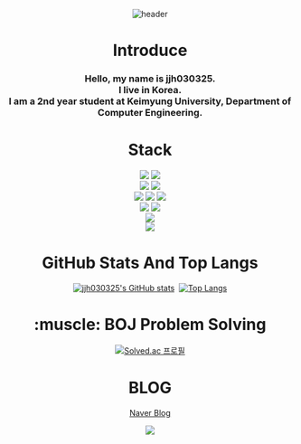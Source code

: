 <div align="center">

  ![header](https://capsule-render.vercel.app/api?type=waving&text=Hello%20World)

  <h1>Introduce</h1>
  
  <h3>Hello, my name is jjh030325.<br>I live in Korea.<br>I am a 2nd year student at Keimyung University, Department of Computer Engineering.</h3>

  <h1>Stack</h1>

  <img src="https://img.shields.io/badge/C-A8B9CC?style=for-the-badge&logo=c&logoColor=white">
  <img src="https://img.shields.io/badge/C++-00599C?style=for-the-badge&logo=cplusplus&logoColor=white">
  <br>
  <img src="https://img.shields.io/badge/Python-3776AB?style=for-the-badge&logo=Python&logoColor=white">
  <img src="https://img.shields.io/badge/java-007396?style=for-the-badge&logo=java&logoColor=white">
  <br>
  <img src="https://img.shields.io/badge/Java_Scripts-F7DF1E?style=for-the-badge&logo=javascript&logoColor=white">
  <img src="https://img.shields.io/badge/CSS-1572B6?style=for-the-badge&logo=css3&logoColor=white">
  <img src="https://img.shields.io/badge/HTML-E34F26?style=for-the-badge&logo=html5&logoColor=white">
  <br>
  <img src="https://img.shields.io/badge/GitHub-181717?style=for-the-badge&logo=github&logoColor=white">
  <img src="https://img.shields.io/badge/Git-F05032?style=for-the-badge&logo=git&logoColor=white">
  <br>
  <img src="https://img.shields.io/badge/Unity-000000?style=for-the-badge&logo=unity&logoColor=white">
  <br>
  <img src="https://img.shields.io/badge/Linux-FCC624?style=for-the-badge&logo=linux&logoColor=white">
  <br>
  <h1>GitHub Stats And Top Langs</h1>
  
  [![jjh030325's GitHub stats](https://github-readme-stats.vercel.app/api?username=jjh030325&count-private=true&theme=dark)](https://github.com/jjh030325/github-readme-stats)
﻿  [![Top Langs](https://github-readme-stats.vercel.app/api/top-langs/?username=jjh030325&langs_count=10&layout=compact&theme=dark)](https://github.com/jjh030325/jjh030325)

  <h1>:muscle: BOJ Problem Solving </h1>

  [![Solved.ac
  프로필](http://mazassumnida.wtf/api/v2/generate_badge?boj=wpqlks7)](https://solved.ac/wpqlks7)

  <h1>BLOG</h1>

  [Naver Blog](https://blog.naver.com/wpqlks7)

  <img src="https://capsule-render.vercel.app/api?type=waving&height=300&section=footer"/>
</div>

